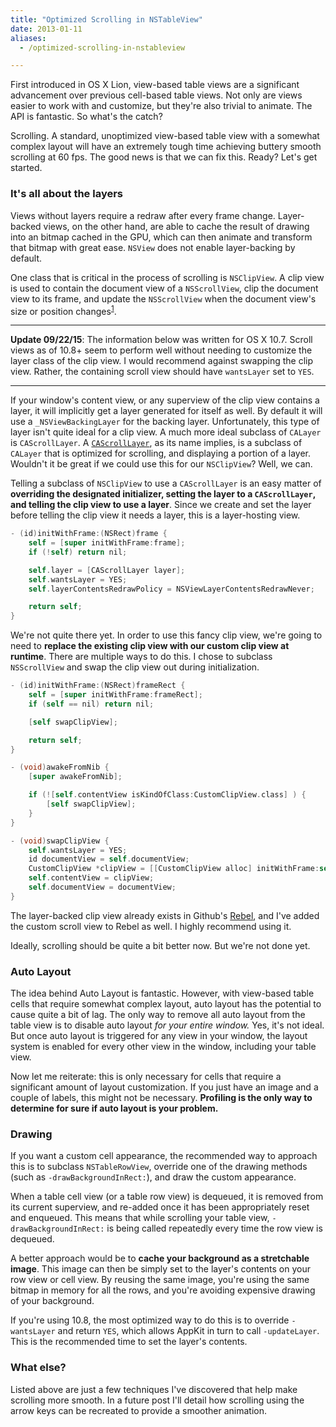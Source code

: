 ```yaml
---
title: "Optimized Scrolling in NSTableView"
date: 2013-01-11
aliases:
  - /optimized-scrolling-in-nstableview

---
```


First introduced in OS X Lion, view-based table views are a significant advancement over previous cell-based table views. Not only are views easier to work with and customize, but they're also trivial to animate. The API is fantastic. So what's the catch?

Scrolling. A standard, unoptimized view-based table view with a somewhat complex layout will have an extremely tough time achieving buttery smooth scrolling at 60 fps. The good news is that we can fix this. Ready? Let's get started.

### It's all about the layers

Views without layers require a redraw after every frame change. Layer-backed views, on the other hand, are able to cache the result of drawing into an bitmap cached in the GPU, which can then animate and transform that bitmap with great ease. `NSView` does not enable layer-backing by default.

One class that is critical in the process of scrolling is `NSClipView`. A clip view is used to contain the document view of a `NSScrollView`, clip the document view to its frame, and update the `NSScrollView` when the document view's size or position changes<sup>[1](https://developer.apple.com/library/mac/#documentation/Cocoa/Reference/ApplicationKit/Classes/NSClipView_Class/Reference/Reference.html)</sup>.

---

**Update 09/22/15**: The information below was written for OS X 10.7. Scroll views as of 10.8+ seem to perform well without needing to customize the layer class of the clip view. I would recommend against swapping the clip view. Rather, the containing scroll view should have `wantsLayer` set to `YES`.

---

If your window's content view, or any superview of the clip view contains a layer, it will implicitly get a layer generated for itself as well. By default it will use a `_NSViewBackingLayer` for the backing layer. Unfortunately, this type of layer isn't quite ideal for a clip view. A much more ideal subclass of `CALayer` is `CAScrollLayer`. A [`CAScrollLayer`](http://developer.apple.com/library/mac/#documentation/GraphicsImaging/Reference/CAScrollLayer_class/Introduction/Introduction.html), as its name implies, is a subclass of `CALayer` that is optimized for scrolling, and displaying a portion of a layer. Wouldn't it be great if we could use this for our `NSClipView`? Well, we can.

Telling a subclass of `NSClipView` to use a `CAScrollLayer` is an easy matter of **overriding the designated initializer, setting the layer to a `CAScrollLayer`, and telling the clip view to use a layer**. Since we create and set the layer before telling the clip view it needs a layer, this is a layer-hosting view.

```objectivec
- (id)initWithFrame:(NSRect)frame {
	self = [super initWithFrame:frame];
	if (!self) return nil;

	self.layer = [CAScrollLayer layer];
	self.wantsLayer = YES;
	self.layerContentsRedrawPolicy = NSViewLayerContentsRedrawNever;

	return self;
}
```

We're not quite there yet. In order to use this fancy clip view, we're going to need to **replace the existing clip view with our custom clip view at runtime**. There are multiple ways to do this. I chose to subclass `NSScrollView` and swap the clip view out during initialization.

```objectivec
- (id)initWithFrame:(NSRect)frameRect {
	self = [super initWithFrame:frameRect];
	if (self == nil) return nil;

	[self swapClipView];

	return self;
}

- (void)awakeFromNib {
	[super awakeFromNib];

	if (![self.contentView isKindOfClass:CustomClipView.class] ) {
		[self swapClipView];
	}
}

- (void)swapClipView {
	self.wantsLayer = YES;
	id documentView = self.documentView;
	CustomClipView *clipView = [[CustomClipView alloc] initWithFrame:self.contentView.frame];
	self.contentView = clipView;
	self.documentView = documentView;
}
```

The layer-backed clip view already exists in Github's [Rebel](https://github.com/github/rebel), and I've added the custom scroll view to Rebel as well. I highly recommend using it.

Ideally, scrolling should be quite a bit better now. But we're not done yet.


### Auto Layout

The idea behind Auto Layout is fantastic. However, with view-based table cells that require somewhat complex layout, auto layout has the potential to cause quite a bit of lag. The only way to remove all auto layout from the table view is to disable auto layout *for your entire window.* Yes, it's not ideal. But once auto layout is triggered for any view in your window, the layout system is enabled for every other view in the window, including your table view.

Now let me reiterate: this is only necessary for cells that require a significant amount of layout customization. If you just have an image and a couple of labels, this might not be necessary. **Profiling is the only way to determine for sure if auto layout is your problem.**


### Drawing

If you want a custom cell appearance, the recommended way to approach this is to subclass `NSTableRowView`, override one of the drawing methods (such as `-drawBackgroundInRect:`), and draw the custom appearance.

When a table cell view (or a table row view) is dequeued, it is removed from its current superview, and re-added once it has been appropriately reset and enqueued. This means that while scrolling your table view, `-drawBackgroundInRect:` is being called repeatedly every time the row view is dequeued.

A better approach would be to **cache your background as a stretchable image**. This image can then be simply set to the layer's contents on your row view or cell view. By reusing the same image, you're using the same bitmap in memory for all the rows, and you're avoiding expensive drawing of your background.

If you're using 10.8, the most optimized way to do this is to override `-wantsLayer` and return `YES`, which allows AppKit in turn to call `-updateLayer`. This is the recommended time to set the layer's contents.


### What else?

Listed above are just a few techniques I've discovered that help make scrolling more smooth. In a future post I'll detail how scrolling using the arrow keys can be recreated to provide a smoother animation.
